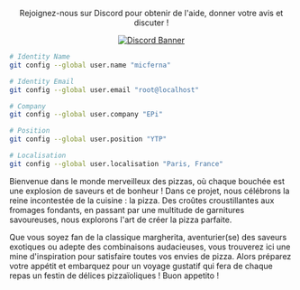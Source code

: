<div align="center">
  <p>Rejoignez-nous sur Discord pour obtenir de l'aide, donner votre avis et discuter !</p>
  <a href="https://discord.gg/azar">
    <img src="https://discord.com/api/guilds/1340354382235045978/widget.png?style=banner2" alt="Discord Banner" />
  </a>
</div>


```sh
# Identity Name
git config --global user.name "micferna"

# Identity Email
git config --global user.email "root@localhost"

# Company
git config --global user.company "EPi"

# Position 
git config --global user.position "YTP" 

# Localisation 
git config --global user.localisation "Paris, France" 
```

Bienvenue dans le monde merveilleux des pizzas, où chaque bouchée est une explosion de saveurs et de bonheur ! 
Dans ce projet, nous célébrons la reine incontestée de la cuisine : la pizza. Des croûtes croustillantes aux fromages fondants, en passant par une multitude de garnitures savoureuses, nous explorons l'art de créer la pizza parfaite. 

Que vous soyez fan de la classique margherita, aventurier(se) des saveurs exotiques ou adepte des combinaisons audacieuses, vous trouverez ici une mine d'inspiration pour satisfaire toutes vos envies de pizza. 
Alors préparez votre appétit et embarquez pour un voyage gustatif qui fera de chaque repas un festin de délices pizzaïoliques ! Buon appetito !
